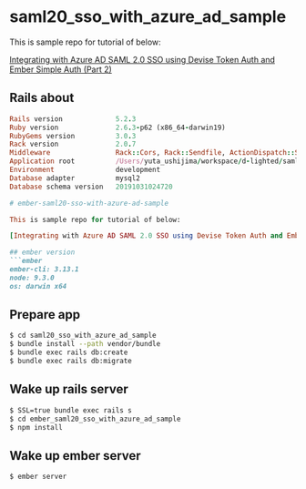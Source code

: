 # saml20_sso_with_azure_ad_sample

This is sample repo for tutorial of below:

[Integrating with Azure AD SAML 2.0 SSO using Devise Token Auth and Ember Simple Auth (Part 2)](https://medium.com/@pavloosadchyi/integrating-with-azure-ad-saml-2-0-sso-using-devise-token-auth-and-ember-simple-auth-part-2-fa3507d82b33)

## Rails about

````ruby
Rails version             5.2.3
Ruby version              2.6.3-p62 (x86_64-darwin19)
RubyGems version          3.0.3
Rack version              2.0.7
Middleware                Rack::Cors, Rack::Sendfile, ActionDispatch::Static, ActionDispatch::Executor, ActiveSupport::Cache::Strategy::LocalCache::Middleware, Rack::Runtime, ActionDispatch::RequestId, ActionDispatch::RemoteIp, Rails::Rack::Logger, ActionDispatch::ShowExceptions, ActionDispatch::DebugExceptions, ActionDispatch::Reloader, ActionDispatch::Callbacks, ActiveRecord::Migration::CheckPending, Rack::Head, Rack::ConditionalGet, Rack::ETag, Warden::Manager, ActionDispatch::Cookies, ActionDispatch::Session::CookieStore, ActionDispatch::Flash, OmniAuth::Builder
Application root          /Users/yuta_ushijima/workspace/d-lighted/saml20_sso_with_azure_ad_sample
Environment               development
Database adapter          mysql2
Database schema version   20191031024720

# ember-saml20-sso-with-azure-ad-sample

This is sample repo for tutorial of below:

[Integrating with Azure AD SAML 2.0 SSO using Devise Token Auth and Ember Simple Auth (Part 3)](https://medium.com/@pavloosadchyi/integrating-with-azure-ad-saml-2-0-sso-using-devise-token-auth-and-ember-simple-auth-part-3-330016641791)

## ember version
```ember
ember-cli: 3.13.1
node: 9.3.0
os: darwin x64
````

## Prepare app

```bash
$ cd saml20_sso_with_azure_ad_sample
$ bundle install --path vendor/bundle
$ bundle exec rails db:create
$ bundle exec rails db:migrate
```

## Wake up rails server

```bash
$ SSL=true bundle exec rails s
$ cd ember_saml20_sso_with_azure_ad_sample
$ npm install
```

## Wake up ember server

```bash
$ ember server
```
